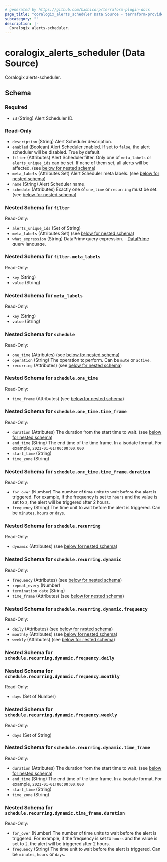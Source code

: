 ```yaml
---
# generated by https://github.com/hashicorp/terraform-plugin-docs
page_title: "coralogix_alerts_scheduler Data Source - terraform-provider-coralogix"
subcategory: ""
description: |-
  Coralogix alerts-scheduler.
---
```


# coralogix_alerts_scheduler (Data Source)

Coralogix alerts-scheduler.



<!-- schema generated by tfplugindocs -->
## Schema

### Required

- `id` (String) Alert Scheduler ID.

### Read-Only

- `description` (String) Alert Scheduler description.
- `enabled` (Boolean) Alert Scheduler enabled. If set to `false`, the alert scheduler will be disabled. True by default.
- `filter` (Attributes) Alert Scheduler filter. Only one of `meta_labels` or `alerts_unique_ids` can be set. If none of them set, all alerts will be affected. (see [below for nested schema](#nestedatt--filter))
- `meta_labels` (Attributes Set) Alert Scheduler meta labels. (see [below for nested schema](#nestedatt--meta_labels))
- `name` (String) Alert Scheduler name.
- `schedule` (Attributes) Exactly one of `one_time` or `recurring` must be set. (see [below for nested schema](#nestedatt--schedule))

<a id="nestedatt--filter"></a>
### Nested Schema for `filter`

Read-Only:

- `alerts_unique_ids` (Set of String)
- `meta_labels` (Attributes Set) (see [below for nested schema](#nestedatt--filter--meta_labels))
- `what_expression` (String) DataPrime query expression. - [DataPrime query language](https://coralogix.com/docs/dataprime-query-language/).

<a id="nestedatt--filter--meta_labels"></a>
### Nested Schema for `filter.meta_labels`

Read-Only:

- `key` (String)
- `value` (String)



<a id="nestedatt--meta_labels"></a>
### Nested Schema for `meta_labels`

Read-Only:

- `key` (String)
- `value` (String)


<a id="nestedatt--schedule"></a>
### Nested Schema for `schedule`

Read-Only:

- `one_time` (Attributes) (see [below for nested schema](#nestedatt--schedule--one_time))
- `operation` (String) The operation to perform. Can be `mute` or `active`.
- `recurring` (Attributes) (see [below for nested schema](#nestedatt--schedule--recurring))

<a id="nestedatt--schedule--one_time"></a>
### Nested Schema for `schedule.one_time`

Read-Only:

- `time_frame` (Attributes) (see [below for nested schema](#nestedatt--schedule--one_time--time_frame))

<a id="nestedatt--schedule--one_time--time_frame"></a>
### Nested Schema for `schedule.one_time.time_frame`

Read-Only:

- `duration` (Attributes) The duration from the start time to wait. (see [below for nested schema](#nestedatt--schedule--one_time--time_frame--duration))
- `end_time` (String) The end time of the time frame. In a isodate format. For example, `2021-01-01T00:00:00.000`.
- `start_time` (String)
- `time_zone` (String)

<a id="nestedatt--schedule--one_time--time_frame--duration"></a>
### Nested Schema for `schedule.one_time.time_frame.duration`

Read-Only:

- `for_over` (Number) The number of time units to wait before the alert is triggered. For example, if the frequency is set to `hours` and the value is set to `2`, the alert will be triggered after 2 hours.
- `frequency` (String) The time unit to wait before the alert is triggered. Can be `minutes`, `hours` or `days`.




<a id="nestedatt--schedule--recurring"></a>
### Nested Schema for `schedule.recurring`

Read-Only:

- `dynamic` (Attributes) (see [below for nested schema](#nestedatt--schedule--recurring--dynamic))

<a id="nestedatt--schedule--recurring--dynamic"></a>
### Nested Schema for `schedule.recurring.dynamic`

Read-Only:

- `frequency` (Attributes) (see [below for nested schema](#nestedatt--schedule--recurring--dynamic--frequency))
- `repeat_every` (Number)
- `termination_date` (String)
- `time_frame` (Attributes) (see [below for nested schema](#nestedatt--schedule--recurring--dynamic--time_frame))

<a id="nestedatt--schedule--recurring--dynamic--frequency"></a>
### Nested Schema for `schedule.recurring.dynamic.frequency`

Read-Only:

- `daily` (Attributes) (see [below for nested schema](#nestedatt--schedule--recurring--dynamic--frequency--daily))
- `monthly` (Attributes) (see [below for nested schema](#nestedatt--schedule--recurring--dynamic--frequency--monthly))
- `weekly` (Attributes) (see [below for nested schema](#nestedatt--schedule--recurring--dynamic--frequency--weekly))

<a id="nestedatt--schedule--recurring--dynamic--frequency--daily"></a>
### Nested Schema for `schedule.recurring.dynamic.frequency.daily`


<a id="nestedatt--schedule--recurring--dynamic--frequency--monthly"></a>
### Nested Schema for `schedule.recurring.dynamic.frequency.monthly`

Read-Only:

- `days` (Set of Number)


<a id="nestedatt--schedule--recurring--dynamic--frequency--weekly"></a>
### Nested Schema for `schedule.recurring.dynamic.frequency.weekly`

Read-Only:

- `days` (Set of String)



<a id="nestedatt--schedule--recurring--dynamic--time_frame"></a>
### Nested Schema for `schedule.recurring.dynamic.time_frame`

Read-Only:

- `duration` (Attributes) The duration from the start time to wait. (see [below for nested schema](#nestedatt--schedule--recurring--dynamic--time_frame--duration))
- `end_time` (String) The end time of the time frame. In a isodate format. For example, `2021-01-01T00:00:00.000`.
- `start_time` (String)
- `time_zone` (String)

<a id="nestedatt--schedule--recurring--dynamic--time_frame--duration"></a>
### Nested Schema for `schedule.recurring.dynamic.time_frame.duration`

Read-Only:

- `for_over` (Number) The number of time units to wait before the alert is triggered. For example, if the frequency is set to `hours` and the value is set to `2`, the alert will be triggered after 2 hours.
- `frequency` (String) The time unit to wait before the alert is triggered. Can be `minutes`, `hours` or `days`.
